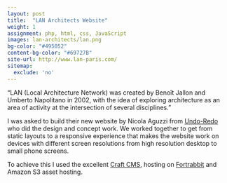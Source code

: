 ```yaml
---
layout: post
title:  "LAN Architects Website"
weight: 1
assignment: php, html, css, JavaScript
images: lan-architects/lan.png
bg-color: "#495052"
content-bg-color: "#69727B"
site-url: http://www.lan-paris.com/
sitemap:
  exclude: 'no'
---
```

“LAN (Local Architecture Network) was created by Benoît Jallon and Umberto Napolitano in 2002, with the idea of exploring architecture as an area of activity at the intersection of several disciplines.”

I was asked to build their new website by Nicola Aguzzi from [Undo-Redo](http://www.undo-redo.com) who did the design and concept work. We worked together to get from static layouts to a responsive experience that makes the website work on devices with different screen resolutions from high resolution desktop to small phone screens.

To achieve this I used the excellent [Craft CMS](https://craftcms.com), hosting on [Fortrabbit](https://www.fortrabbit.com) and Amazon S3 asset hosting.
